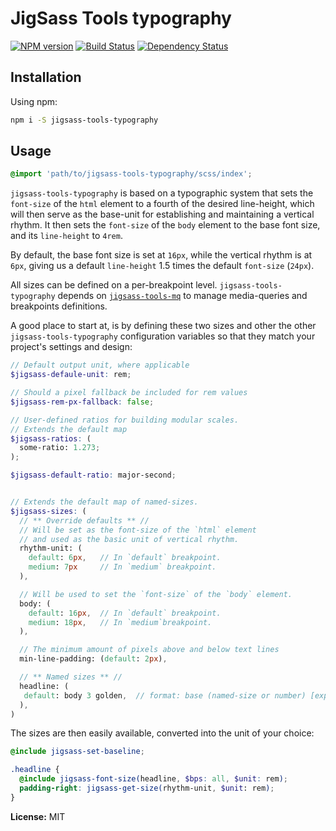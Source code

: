 # JigSass Tools typography
[![NPM version][npm-image]][npm-url]  [![Build Status][travis-image]][travis-url] [![Dependency Status][daviddm-image]][daviddm-url]   

## Installation

Using npm:

```sh
npm i -S jigsass-tools-typography
```

## Usage

```scss
@import 'path/to/jigsass-tools-typography/scss/index';
```

`jigsass-tools-typography` is based on a typographic system that sets the `font-size` of the `html`
element to a fourth of the desired line-height, which will then serve as the base-unit for
establishing and maintaining a vertical rhythm. It then sets the `font-size` of the `body` element
to the base font size, and its `line-height` to `4rem`.

By default, the base font size is set at `16px`, while the vertical rhythm is at `6px`, giving us a
default `line-height` 1.5 times the default `font-size` (`24px`).

All sizes can be defined on a per-breakpoint level. `jigsass-tools-typography` depends 
on [`jigsass-tools-mq`](https://TxHawks.github.io/jigsass-tools-mq) to manage media-queries and breakpoints definitions.

A good place to start at, is by defining these two sizes and other the other `jigsass-tools-typography` configuration variables so that they match your project's settings and design:

```scss
// Default output unit, where applicable
$jigsass-defaule-unit: rem;

// Should a pixel fallback be included for rem values
$jigsass-rem-px-fallback: false;

// User-defined ratios for building modular scales.
// Extends the default map
$jigsass-ratios: (
  some-ratio: 1.273;
);

$jigsass-default-ratio: major-second;


// Extends the default map of named-sizes.
$jigsass-sizes: (
  // ** Override defaults ** //
  // Will be set as the font-size of the `html` element
  // and used as the basic unit of vertical rhythm.
  rhythm-unit: (
    default: 6px,   // In `default` breakpoint.
    medium: 7px     // In `medium` breakpoint.
  ),      

  // Will be used to set the `font-size` of the `body` element.
  body: (
    default: 16px,  // In `default` breakpoint.
    medium: 18px,   // In `medium`breakpoint.
  ),            

  // The minimum amount of pixels above and below text lines
  min-line-padding: (default: 2px), 

  // ** Named sizes ** //
  headline: (
   default: body 3 golden,  // format: base (named-size or number) [exponent [ratio]]
  ),
)
```

The sizes are then easily available, converted into the unit of your choice:
```scss
@include jigsass-set-baseline;

.headline {
  @include jigsass-font-size(headline, $bps: all, $unit: rem);
  padding-right: jigsass-get-size(rhythm-unit, $unit: rem);
}
```


**License:** MIT



[npm-image]: https://badge.fury.io/js/jigsass-tools-typography.svg
[npm-url]: https://npmjs.org/package/jigsass-tools-typography

[travis-image]: https://travis-ci.org/TxHawks/jigsass-tools-typography.svg?branch=master
[travis-url]: https://travis-ci.org/TxHawks/jigsass-tools-typography
[daviddm-image]: https://david-dm.org/TxHawks/jigsass-tools-typography.svg?theme=shields.io
[daviddm-url]: https://david-dm.org/TxHawks/jigsass-tools-typography
